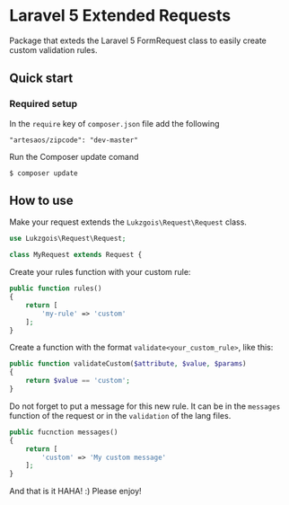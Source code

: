 # Laravel 5 Extended Requests

Package that exteds the Laravel 5 FormRequest class to easily create custom validation rules.


## Quick start

### Required setup

In the `require` key of `composer.json` file add the following

```
"artesaos/zipcode": "dev-master"
```

Run the Composer update comand

    $ composer update

## How to use

Make your request extends the ```Lukzgois\Request\Request``` class.

```php
use Lukzgois\Request\Request;

class MyRequest extends Request {
```

Create your rules function with your custom rule:

```php
public function rules()
{
  	return [
       	'my-rule' => 'custom'
    ];
}
```

Create a function with the format ```validate<your_custom_rule>```, like this:

```php
public function validateCustom($attribute, $value, $params)
{
    return $value == 'custom';
}
```

Do not forget to put a message for this new rule. It can be in the ```messages``` function of the request or in the ```validation``` of the lang files.


```php
public fucnction messages()
{
	return [
    	'custom' => 'My custom message'
	];
}
```

And that is it HAHA! :)
Please enjoy!